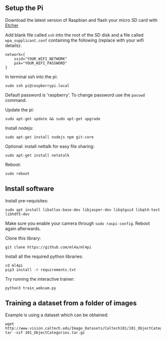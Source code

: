 ## Setup the Pi

Download the latest version of Raspbian and flash your micro SD card with [Etcher](https://etcher.io/)

Add blank file called `ssh` into the root of the SD disk and a file called `wpa_supplicant.conf` containing the following (replace with your wifi details):

    network={
        ssid="YOUR_WIFI_NETWORK"
        psk="YOUR_WIFI_PASSWORD"
    }
 

In terminal ssh into the pi:

    sudo ssh pi@raspberrypi.local

Default password is 'raspberry'. To change password use the `passwd` command.

Update the pi: 

    sudo apt-get update && sudo apt-get upgrade

Install nodejs:

    sudo apt-get install nodejs npm git-core

Optional: install nettalk for easy file sharing: 

    sudo apt-get install netatalk

Reboot:

    sudo reboot

## Install software

Install pre-requisites:

    sudo apt install libatlas-base-dev libjasper-dev libqtgui4 libqt4-test libhdf5-dev
	
Make sure you enable your camera through `sudo raspi-config`. Reboot again afterwards.

Clone this library:

    git clone https://github.com/ml4a/ml4pi

Install all the required python libraries:

	cd ml4pi
	pip3 install -r requirements.txt 

Try running the interactive trainer:

	python3 train_webcam.py


## Training a dataset from a folder of images

Example is using a dataset which can be obtained:

    wget http://www.vision.caltech.edu/Image_Datasets/Caltech101/101_ObjectCategories.tar.gz
    tar -xzf 101_ObjectCategories.tar.gz
